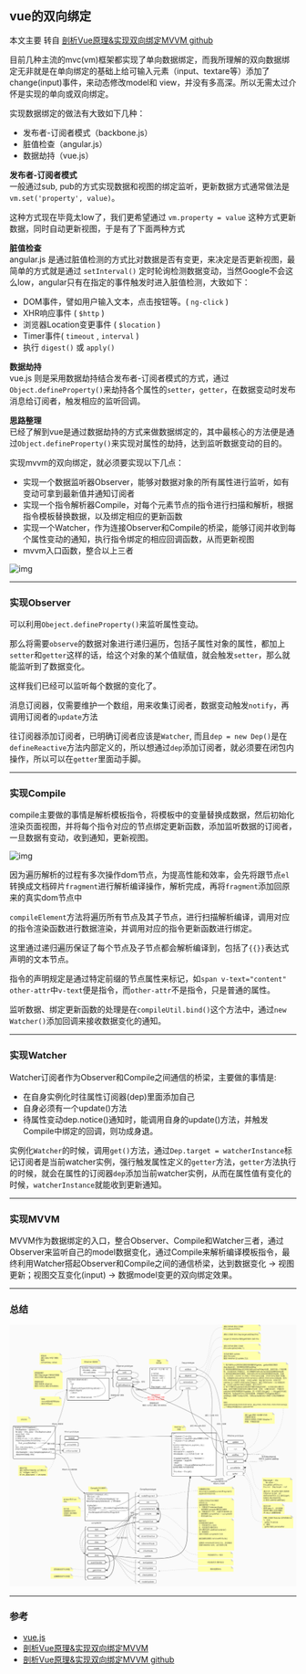 ## vue的双向绑定

本文主要 转自 [剖析Vue原理&实现双向绑定MVVM github][url3]

目前几种主流的mvc(vm)框架都实现了单向数据绑定，而我所理解的双向数据绑定无非就是在单向绑定的基础上给可输入元素（input、textare等）添加了change(input)事件，来动态修改model和 view，并没有多高深。所以无需太过介怀是实现的单向或双向绑定。

实现数据绑定的做法有大致如下几种：
  + 发布者-订阅者模式（backbone.js）
  + 脏值检查（angular.js）
  + 数据劫持（vue.js）

  **发布者-订阅者模式**  
  一般通过sub, pub的方式实现数据和视图的绑定监听，更新数据方式通常做法是 `vm.set('property', value)`。

  这种方式现在毕竟太low了，我们更希望通过 `vm.property = value` 这种方式更新数据，同时自动更新视图，于是有了下面两种方式



  **脏值检查**  
  angular.js 是通过脏值检测的方式比对数据是否有变更，来决定是否更新视图，最简单的方式就是通过 `setInterval()` 定时轮询检测数据变动，当然Google不会这么low，angular只有在指定的事件触发时进入脏值检测，大致如下：

  + DOM事件，譬如用户输入文本，点击按钮等。( `ng-click` )
  + XHR响应事件 ( `$http` )
  + 浏览器Location变更事件 ( `$location` )
  + Timer事件( `timeout` , `interval` )
  + 执行 `digest()` 或 `apply()`



  **数据劫持**  
  vue.js 则是采用数据劫持结合发布者-订阅者模式的方式，通过`Object.defineProperty()`来劫持各个属性的`setter`，`getter`，在数据变动时发布消息给订阅者，触发相应的监听回调。

  **思路整理**  
  已经了解到vue是通过数据劫持的方式来做数据绑定的，其中最核心的方法便是通过`Object.defineProperty()`来实现对属性的劫持，达到监听数据变动的目的。

  实现mvvm的双向绑定，就必须要实现以下几点：
  + 实现一个数据监听器Observer，能够对数据对象的所有属性进行监听，如有变动可拿到最新值并通知订阅者
  + 实现一个指令解析器Compile，对每个元素节点的指令进行扫描和解析，根据指令模板替换数据，以及绑定相应的更新函数
  + 实现一个Watcher，作为连接Observer和Compile的桥梁，能够订阅并收到每个属性变动的通知，执行指令绑定的相应回调函数，从而更新视图
  + mvvm入口函数，整合以上三者

![img][img1]

---

### 实现Observer

可以利用`Obeject.defineProperty()`来监听属性变动。

那么将需要`observe`的数据对象进行递归遍历，包括子属性对象的属性，都加上 `setter`和`getter`这样的话，给这个对象的某个值赋值，就会触发`setter`，那么就能监听到了数据变化。

这样我们已经可以监听每个数据的变化了。

消息订阅器，仅需要维护一个数组，用来收集订阅者，数据变动触发`notify`，再调用订阅者的`update`方法

往订阅器添加订阅者，已明确订阅者应该是`Watcher`, 而且`dep = new Dep()`是在`defineReactive`方法内部定义的，所以想通过`dep`添加订阅者，就必须要在闭包内操作，所以可以在`getter`里面动手脚。

---

### 实现Compile

compile主要做的事情是解析模板指令，将模板中的变量替换成数据，然后初始化渲染页面视图，并将每个指令对应的节点绑定更新函数，添加监听数据的订阅者，一旦数据有变动，收到通知，更新视图。

![img][img2]

因为遍历解析的过程有多次操作dom节点，为提高性能和效率，会先将跟节点`el`转换成文档碎片`fragment`进行解析编译操作，解析完成，再将`fragment`添加回原来的真实dom节点中

`compileElement`方法将遍历所有节点及其子节点，进行扫描解析编译，调用对应的指令渲染函数进行数据渲染，并调用对应的指令更新函数进行绑定。

这里通过递归遍历保证了每个节点及子节点都会解析编译到，包括了`{{}}`表达式声明的文本节点。

指令的声明规定是通过特定前缀的节点属性来标记，如`span v-text="content" other-attr`中`v-text`便是指令，而`other-attr`不是指令，只是普通的属性。

监听数据、绑定更新函数的处理是在`compileUtil.bind()`这个方法中，通过`new Watcher()`添加回调来接收数据变化的通知。

---

### 实现Watcher

Watcher订阅者作为Observer和Compile之间通信的桥梁，主要做的事情是:
 + 在自身实例化时往属性订阅器(dep)里面添加自己
 + 自身必须有一个update()方法
 + 待属性变动dep.notice()通知时，能调用自身的update()方法，并触发Compile中绑定的回调，则功成身退。

实例化`Watcher`的时候，调用`get()`方法，通过`Dep.target = watcherInstance`标记订阅者是当前watcher实例，强行触发属性定义的`getter`方法，`getter`方法执行的时候，就会在属性的订阅器`dep`添加当前watcher实例，从而在属性值有变化的时候，`watcherInstance`就能收到更新通知。

---

### 实现MVVM

MVVM作为数据绑定的入口，整合Observer、Compile和Watcher三者，通过Observer来监听自己的model数据变化，通过Compile来解析编译模板指令，最终利用Watcher搭起Observer和Compile之间的通信桥梁，达到数据变化 -&gt; 视图更新；视图交互变化(input) -&gt; 数据model变更的双向绑定效果。

---

### 总结

![img][img3]



---

### 参考

+ [vue.js][url1]
+ [剖析Vue原理&实现双向绑定MVVM][url2]
+ [剖析Vue原理&实现双向绑定MVVM github][url3]


[img1]:https://image-static.segmentfault.com/132/184/132184689-57b310ea1804f_articlex
[img2]:https://image-static.segmentfault.com/111/738/1117380429-57b3110440af0_articlex
[img3]:../image/vue.jpg
[url1]:https://github.com/vuejs/vue/blob/dev/src/core/observer/dep.js
[url2]:https://segmentfault.com/a/1190000006599500
[url3]:https://github.com/DMQ/mvvm